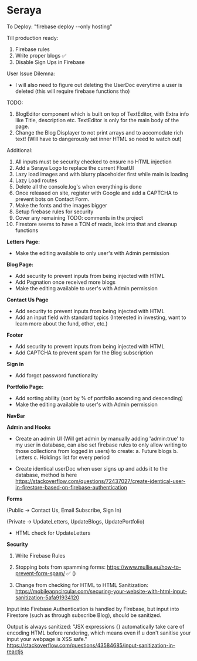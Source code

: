 # Seraya

To Deploy:
"firebase deploy --only hosting"

Till production ready:

1. Firebase rules
2. Write proper blogs ✅
3. Disable Sign Ups in Firebase

User Issue Dilemna:

- I will also need to figure out deleting the UserDoc everytime a user is deleted (this will require firebase functions tho)

TODO:

1. BlogEditor component which is built on top of TextEditor, with Extra info like Title, description etc. TextEditor is only for the main body of the page.
2. Change the Blog Displayer to not print arrays and to accomodate rich text! (Will have to dangerously set inner HTML so need to watch out)

Additional:

1. All inputs must be security checked to ensure no HTML injection
2. Add a Seraya Logo to replace the current FloatUI
3. Lazy load images and with blurry placeholder first while main is loading
4. Lazy Load routes
5. Delete all the console.log's when everything is done
6. Once released on site, register with Google and add a CAPTCHA to prevent bots on Contact Form.
7. Make the fonts and the images bigger
8. Setup firebase rules for security
9. Cover any remaining TODO: comments in the project
10. Firestore seems to have a TON of reads, look into that and cleanup functions

<b>Letters Page:</b>

- Make the editing available to only user's with Admin permission

<b>Blog Page:</b>

- Add security to prevent inputs from being injected with HTML
- Add Pagnation once received more blogs
- Make the editing available to user's with Admin permission

<b>Contact Us Page</b>

- Add security to prevent inputs from being injected with HTML
- Add an input field with standard topics (Interested in investing, want to learn more about the fund, other, etc.)

<b>Footer</b>

- Add security to prevent inputs from being injected with HTML
- Add CAPTCHA to prevent spam for the Blog subscription

<b>Sign in</b>

- Add forgot password functionality

<b>Portfolio Page:</b>

- Add sorting ability (sort by % of portfolio ascending and descending)
- Make the editing available to user's with Admin permission

<b>NavBar</b>

<b>Admin and Hooks</b>

- Create an admin UI (Will get admin by manually adding 'admin:true' to my user in database, can also set firebase rules to only allow writing to those collections from logged in users) to create:
  a. Future blogs
  b. Letters
  c. Holdings list for every period

- Create identical userDoc when user signs up and adds it to the database, method is here
  https://stackoverflow.com/questions/72437027/create-identical-user-in-firestore-based-on-firebase-authentication

<b>Forms</b>

(Public -> Contact Us, Email Subscribe, Sign In)

(Private -> UpdateLetters, UpdateBlogs, UpdatePortfolio)

- HTML check for UpdateLetters

<b>Security</b>

1. Write Firebase Rules

2. Stopping bots from spamming forms:
   https://www.mullie.eu/how-to-prevent-form-spam/ ✅ ()

3. Change from checking for HTML to HTML Sanitization: https://mobileappcircular.com/securing-your-website-with-html-input-sanitization-5afa91934120

Input into Firebase Authentication is handled by Firebase,
but input into Firestore (such as through subscribe Blog), should be sanitized.

Output is always sanitized:
"JSX expressions {} automatically take care of encoding HTML before rendering, which means even if u don't sanitise your input your webpage is XSS safe."
https://stackoverflow.com/questions/43584685/input-sanitization-in-reactjs
